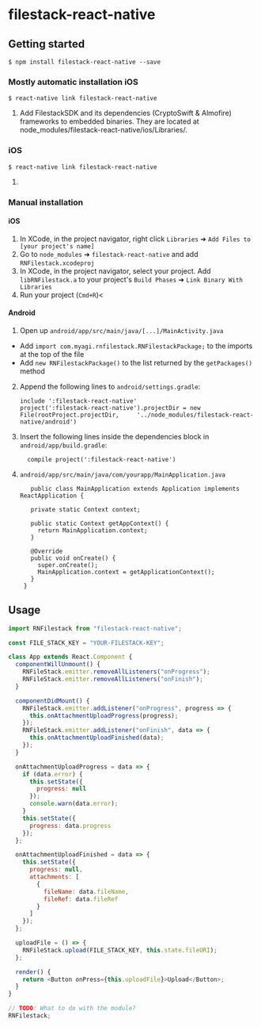 # filestack-react-native

## Getting started

`$ npm install filestack-react-native --save`

### Mostly automatic installation iOS

`$ react-native link filestack-react-native`

1. Add FilestackSDK and its dependencies (CryptoSwift & Almofire) frameworks to embedded binaries. They are located at node_modules/filestack-react-native/ios/Libraries/.

### iOS

`$ react-native link filestack-react-native`

1.

### Manual installation

#### iOS

1. In XCode, in the project navigator, right click `Libraries` ➜ `Add Files to [your project's name]`
2. Go to `node_modules` ➜ `filestack-react-native` and add `RNFilestack.xcodeproj`
3. In XCode, in the project navigator, select your project. Add `libRNFilestack.a` to your project's `Build Phases` ➜ `Link Binary With Libraries`
4. Run your project (`Cmd+R`)<

#### Android

1. Open up `android/app/src/main/java/[...]/MainActivity.java`

- Add `import com.myagi.rnfilestack.RNFilestackPackage;` to the imports at the top of the file
- Add `new RNFilestackPackage()` to the list returned by the `getPackages()` method

2. Append the following lines to `android/settings.gradle`:
   ```
   include ':filestack-react-native'
   project(':filestack-react-native').projectDir = new File(rootProject.projectDir, 	'../node_modules/filestack-react-native/android')
   ```
3. Insert the following lines inside the dependencies block in `android/app/build.gradle`:

   ```
     compile project(':filestack-react-native')
   ```

4. `android/app/src/main/java/com/yourapp/MainApplication.java`

   ```
      public class MainApplication extends Application implements ReactApplication {

      private static Context context;

      public static Context getAppContext() {
        return MainApplication.context;
      }

      @Override
      public void onCreate() {
        super.onCreate();
        MainApplication.context = getApplicationContext();
      }
    }
   ```

## Usage

```javascript
import RNFilestack from "filestack-react-native";

const FILE_STACK_KEY = "YOUR-FILESTACK-KEY";

class App extends React.Component {
  componentWillUnmount() {
    RNFileStack.emitter.removeAllListeners("onProgress");
    RNFileStack.emitter.removeAllListeners("onFinish");
  }

  componentDidMount() {
    RNFileStack.emitter.addListener("onProgress", progress => {
      this.onAttachmentUploadProgress(progress);
    });
    RNFileStack.emitter.addListener("onFinish", data => {
      this.onAttachmentUploadFinished(data);
    });
  }

  onAttachmentUploadProgress = data => {
    if (data.error) {
      this.setState({
        progress: null
      });
      console.warn(data.error);
    }
    this.setState({
      progress: data.progress
    });
  };

  onAttachmentUploadFinished = data => {
    this.setState({
      progress: null,
      attachments: [
        {
          fileName: data.fileName,
          fileRef: data.fileRef
        }
      ]
    });
  };

  uploadFile = () => {
    RNFileStack.upload(FILE_STACK_KEY, this.state.fileURI);
  };

  render() {
    return <Button onPress={this.uploadFile}>Upload</Button>;
  }
}

// TODO: What to do with the module?
RNFilestack;
```
